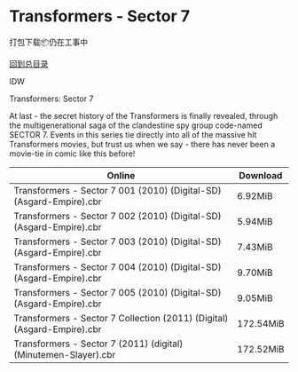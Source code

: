 # Transformers - Sector 7

打包下载📦仍在工事中

[回到总目录](/Catalogs.md)

IDW

Transformers: Sector 7

At last - the secret history of the Transformers is finally revealed, through the multigenerational saga of the clandestine spy group code-named SECTOR 7. Events in this series tie directly into all of the massive hit Transformers movies, but trust us when we say - there has never been a movie-tie in comic like this before!





Online | Download
--- | ---
Transformers - Sector 7 001 (2010) (Digital-SD) (Asgard-Empire).cbr | 6.92MiB
Transformers - Sector 7 002 (2010) (Digital-SD) (Asgard-Empire).cbr | 5.94MiB
Transformers - Sector 7 003 (2010) (Digital-SD) (Asgard-Empire).cbr | 7.43MiB
Transformers - Sector 7 004 (2010) (Digital-SD) (Asgard-Empire).cbr | 9.70MiB
Transformers - Sector 7 005 (2010) (Digital-SD) (Asgard-Empire).cbr | 9.05MiB
Transformers - Sector 7 Collection (2011) (Digital) (Asgard-Empire).cbr | 172.54MiB
Transformers - Sector 7 (2011) (digital) (Minutemen-Slayer).cbr | 172.52MiB